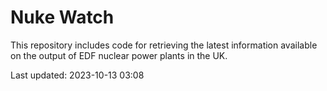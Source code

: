 # Nuke Watch

This repository includes code for retrieving the latest information available on the output of EDF nuclear power plants in the UK.

Last updated: 2023-10-13 03:08